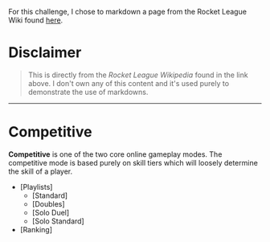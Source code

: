 <!---
KLBT73/KLBT73 is a ✨ special ✨ repository because its `README.md` (this file) appears on your GitHub profile.
You can click the Preview link to take a look at your changes.
--->
For this challenge, I chose to markdown a page from the Rocket League Wiki found [here](https://rocketleague.fandom.com/wiki/Rocket_League_Wiki).

# Disclaimer
> This is directly from the *Rocket League Wikipedia* found in the link above. I don't own any of this content and it's used purely to demonstrate the use of markdowns.

---

# Competitive

**Competitive** is one of the two core online gameplay modes. The competitive mode is based purely on skill tiers which will loosely determine the skill of a player.

- [Playlists]
  - [Standard]
  - [Doubles]
  - [Solo Duel]
  - [Solo Standard]
- [Ranking]
